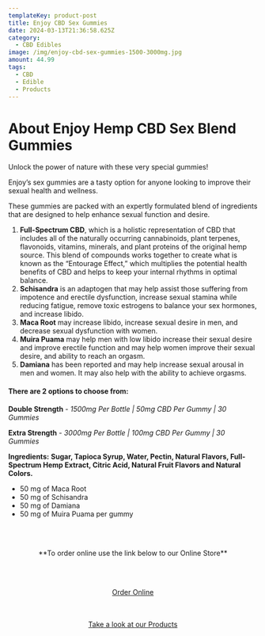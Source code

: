 ```yaml
---
templateKey: product-post
title: Enjoy CBD Sex Gummies
date: 2024-03-13T21:36:58.625Z
category:
  - CBD Edibles
image: /img/enjoy-cbd-sex-gummies-1500-3000mg.jpg
amount: 44.99
tags:
  - CBD
  - Edible
  - Products
---
```

# **About Enjoy Hemp CBD Sex Blend Gummies**

Unlock the power of nature with these very special gummies! 

Enjoy’s sex gummies are a tasty option for anyone looking to improve their sexual health and wellness. 

These gummies are packed with an expertly formulated blend of ingredients that are designed to help enhance sexual function and desire.

1. **Full-Spectrum CBD**, which is a holistic representation of CBD that includes all of the naturally occurring cannabinoids, plant terpenes, flavonoids, vitamins, minerals, and plant proteins of the original hemp source. This blend of compounds works together to create what is known as the “Entourage Effect,” which multiplies the potential health benefits of CBD and helps to keep your internal rhythms in optimal balance.
2. **Schisandra** is an adaptogen that may help assist those suffering from impotence and erectile dysfunction, increase sexual stamina while reducing fatigue, remove toxic estrogens to balance your sex hormones, and increase libido.
3. **Maca Root** may increase libido, increase sexual desire in men, and decrease sexual dysfunction with women.
4. **Muira Puama** may help men with low libido increase their sexual desire and improve erectile function and may help women improve their sexual desire, and ability to reach an orgasm.
5. **Damiana** has been reported and may help increase sexual arousal in men and women. It may also help with the ability to achieve orgasms.

#### **There are 2 options to choose from:**

**Double Strength** - *1500mg Per Bottle | 50mg CBD Per Gummy | 30 Gummies*

**Extra Strength** - *3000mg Per Bottle | 100mg CBD Per Gummy | 30 Gummies*

**Ingredients:** **Sugar, Tapioca Syrup, Water, Pectin, Natural Flavors, Full-Spectrum Hemp Extract, Citric Acid, Natural Fruit Flavors and Natural Colors.**

* 50 mg of Maca Root
* 50 mg of Schisandra
* 50 mg of Damiana
* 50 mg of Muira Puama per gummy

<br><br>

<Center>

\*\*To order online use the link below to our Online Store\*\*

<br><br>

<Center><a class="link-view-more-products" target="_blank" href="https://capitalcbd.shop/product/enjoy-sex-cbd-gummies/">Order Online</a></

<br><br><br>

<Center><a class="link-view-more-products" target="_blank" href="https://capitalamericanshaman.com/products">Take a look at our Products</a></Center>

<br><br>